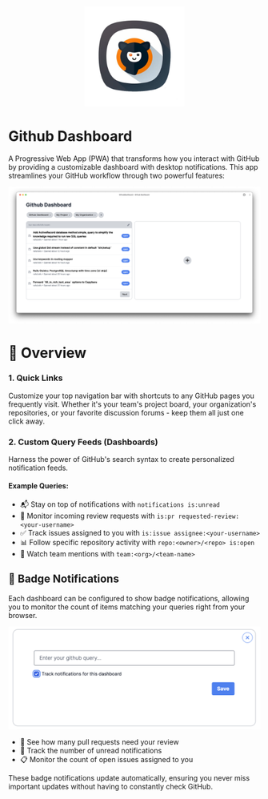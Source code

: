 <div align="center">
  <img src="app/assets/images/ios/1024.png" alt="Github Dashboard" width="200">
</div>

# Github Dashboard
A Progressive Web App (PWA) that transforms how you interact with GitHub by providing a customizable dashboard with desktop notifications. This app streamlines your GitHub workflow through two powerful features:

<div align="center">
  <img src="app/assets/images/github_dashboard.png" alt="Github Dashboard Screenshot">
</div>

# 🚀 Overview

### 1. Quick Links
Customize your top navigation bar with shortcuts to any GitHub pages you frequently visit. Whether it's your team's project board, your organization's repositories, or your favorite discussion forums - keep them all just one click away.

### 2. Custom Query Feeds (Dashboards)
Harness the power of GitHub's search syntax to create personalized notification feeds.

#### Example Queries:
- 📬 Stay on top of notifications with `notifications is:unread`
- 👀 Monitor incoming review requests with `is:pr requested-review:<your-username>`
- ✅ Track issues assigned to you with `is:issue assignee:<your-username>`
- 📊 Follow specific repository activity with `repo:<owner>/<repo> is:open`
- 👥 Watch team mentions with `team:<org>/<team-name>`

## 🔔 Badge Notifications

Each dashboard can be configured to show badge notifications, allowing you to monitor the count of items matching your queries right from your browser.

<div align="center">
  <img src="app/assets/images/notifications.png" alt="Add notifications" width="600">
</div>

- 🔄 See how many pull requests need your review
- 📱 Track the number of unread notifications  
- 📋 Monitor the count of open issues assigned to you

These badge notifications update automatically, ensuring you never miss important updates without having to constantly check GitHub.
